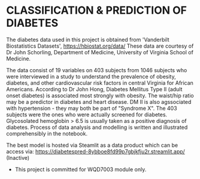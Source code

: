 # CLASSIFICATION & PREDICTION OF DIABETES

The diabetes data used in this project is obtained from 'Vanderbilt Biostatistics Datasets', https://hbiostat.org/data/
These data are courtesy of Dr John Schorling, Department of Medicine, University of Virginia School of Medicine.

The data consist of 19 variables on 403 subjects from 1046 subjects who were interviewed in a study to understand the prevalence of obesity, diabetes, and other cardiovascular risk factors in central Virginia for African Americans. According to Dr John Hong, Diabetes Mellitus Type II (adult onset diabetes) is associated most strongly with obesity. The waist/hip ratio may be a predictor in diabetes and heart disease. DM II is also agssociated with hypertension - they may both be part of "Syndrome X". The 403 subjects were the ones who were actually screened for diabetes. Glycosolated hemoglobin > 6.5 is usually taken as a positive diagnosis of diabetes. Process of data analysis and modelling is written and illustrated comprehensibly in the notebook.

The best model is hosted via Steamlit as a data product which can be access via: https://diabetespred-8ybboe8fd99p7gbjkfju2r.streamlit.app/ (Inactive)

* This project is committed for WQD7003 module only.
